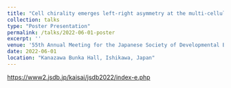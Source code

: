 ```yaml
---
title: "Cell chirality emerges left-right asymmetry at the multi-cellular level: left-right asymmetric formation of lamellipodia and focal adhesions drive collective migration"
collection: talks
type: "Poster Presentation"
permalink: /talks/2022-06-01-poster
excerpt: ''
venue: '55th Annual Meeting for the Japanese Society of Developmental Biologists'
date: 2022-06-01
location: "Kanazawa Bunka Hall, Ishikawa, Japan"
---
```


<a href="https://www2.jsdb.jp/kaisai/jsdb2022/index-e.php">https://www2.jsdb.jp/kaisai/jsdb2022/index-e.php</a>
